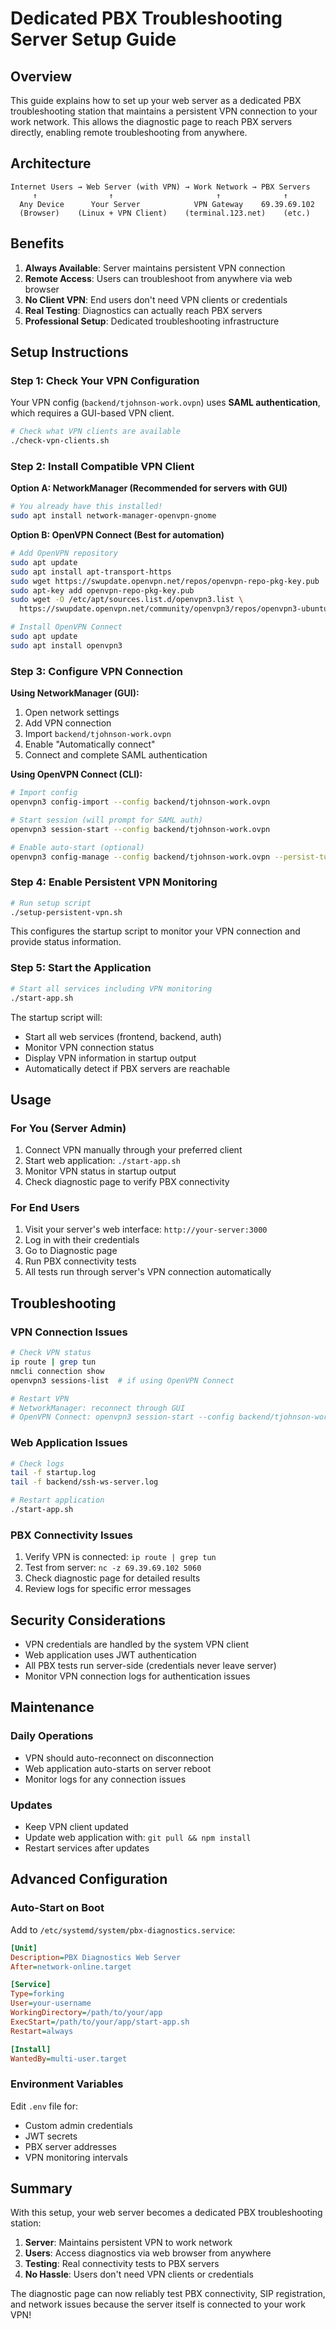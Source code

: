# Dedicated PBX Troubleshooting Server Setup Guide

## Overview

This guide explains how to set up your web server as a dedicated PBX troubleshooting station that maintains a persistent VPN connection to your work network. This allows the diagnostic page to reach PBX servers directly, enabling remote troubleshooting from anywhere.

## Architecture

```
Internet Users → Web Server (with VPN) → Work Network → PBX Servers
     ↑                ↑                       ↑              ↑
  Any Device      Your Server            VPN Gateway    69.39.69.102
  (Browser)    (Linux + VPN Client)    (terminal.123.net)    (etc.)
```

## Benefits

1. **Always Available**: Server maintains persistent VPN connection
2. **Remote Access**: Users can troubleshoot from anywhere via web browser
3. **No Client VPN**: End users don't need VPN clients or credentials
4. **Real Testing**: Diagnostics can actually reach PBX servers
5. **Professional Setup**: Dedicated troubleshooting infrastructure

## Setup Instructions

### Step 1: Check Your VPN Configuration

Your VPN config (`backend/tjohnson-work.ovpn`) uses **SAML authentication**, which requires a GUI-based VPN client.

```bash
# Check what VPN clients are available
./check-vpn-clients.sh
```

### Step 2: Install Compatible VPN Client

**Option A: NetworkManager (Recommended for servers with GUI)**
```bash
# You already have this installed!
sudo apt install network-manager-openvpn-gnome
```

**Option B: OpenVPN Connect (Best for automation)**
```bash
# Add OpenVPN repository
sudo apt update
sudo apt install apt-transport-https
sudo wget https://swupdate.openvpn.net/repos/openvpn-repo-pkg-key.pub
sudo apt-key add openvpn-repo-pkg-key.pub
sudo wget -O /etc/apt/sources.list.d/openvpn3.list \
  https://swupdate.openvpn.net/community/openvpn3/repos/openvpn3-ubuntu.list

# Install OpenVPN Connect
sudo apt update
sudo apt install openvpn3
```

### Step 3: Configure VPN Connection

**Using NetworkManager (GUI):**
1. Open network settings
2. Add VPN connection
3. Import `backend/tjohnson-work.ovpn`
4. Enable "Automatically connect"
5. Connect and complete SAML authentication

**Using OpenVPN Connect (CLI):**
```bash
# Import config
openvpn3 config-import --config backend/tjohnson-work.ovpn

# Start session (will prompt for SAML auth)
openvpn3 session-start --config backend/tjohnson-work.ovpn

# Enable auto-start (optional)
openvpn3 config-manage --config backend/tjohnson-work.ovpn --persist-tun
```

### Step 4: Enable Persistent VPN Monitoring

```bash
# Run setup script
./setup-persistent-vpn.sh
```

This configures the startup script to monitor your VPN connection and provide status information.

### Step 5: Start the Application

```bash
# Start all services including VPN monitoring
./start-app.sh
```

The startup script will:
- Start all web services (frontend, backend, auth)
- Monitor VPN connection status
- Display VPN information in startup output
- Automatically detect if PBX servers are reachable

## Usage

### For You (Server Admin)
1. Connect VPN manually through your preferred client
2. Start web application: `./start-app.sh`
3. Monitor VPN status in startup output
4. Check diagnostic page to verify PBX connectivity

### For End Users
1. Visit your server's web interface: `http://your-server:3000`
2. Log in with their credentials
3. Go to Diagnostic page
4. Run PBX connectivity tests
5. All tests run through server's VPN connection automatically

## Troubleshooting

### VPN Connection Issues
```bash
# Check VPN status
ip route | grep tun
nmcli connection show
openvpn3 sessions-list  # if using OpenVPN Connect

# Restart VPN
# NetworkManager: reconnect through GUI
# OpenVPN Connect: openvpn3 session-start --config backend/tjohnson-work.ovpn
```

### Web Application Issues
```bash
# Check logs
tail -f startup.log
tail -f backend/ssh-ws-server.log

# Restart application
./start-app.sh
```

### PBX Connectivity Issues
1. Verify VPN is connected: `ip route | grep tun`
2. Test from server: `nc -z 69.39.69.102 5060`
3. Check diagnostic page for detailed results
4. Review logs for specific error messages

## Security Considerations

- VPN credentials are handled by the system VPN client
- Web application uses JWT authentication
- All PBX tests run server-side (credentials never leave server)
- Monitor VPN connection logs for authentication issues

## Maintenance

### Daily Operations
- VPN should auto-reconnect on disconnection
- Web application auto-starts on server reboot
- Monitor logs for any connection issues

### Updates
- Keep VPN client updated
- Update web application with: `git pull && npm install`
- Restart services after updates

## Advanced Configuration

### Auto-Start on Boot
Add to `/etc/systemd/system/pbx-diagnostics.service`:
```ini
[Unit]
Description=PBX Diagnostics Web Server
After=network-online.target

[Service]
Type=forking
User=your-username
WorkingDirectory=/path/to/your/app
ExecStart=/path/to/your/app/start-app.sh
Restart=always

[Install]
WantedBy=multi-user.target
```

### Environment Variables
Edit `.env` file for:
- Custom admin credentials
- JWT secrets
- PBX server addresses
- VPN monitoring intervals

## Summary

With this setup, your web server becomes a dedicated PBX troubleshooting station:

1. **Server**: Maintains persistent VPN to work network
2. **Users**: Access diagnostics via web browser from anywhere  
3. **Testing**: Real connectivity tests to PBX servers
4. **No Hassle**: Users don't need VPN clients or credentials

The diagnostic page can now reliably test PBX connectivity, SIP registration, and network issues because the server itself is connected to your work VPN!
